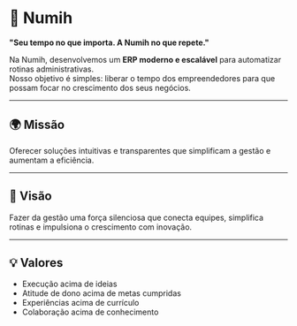 # 🏢 Numih

**"Seu tempo no que importa. A Numih no que repete."**

Na Numih, desenvolvemos um **ERP moderno e escalável** para automatizar rotinas administrativas.  
Nosso objetivo é simples: liberar o tempo dos empreendedores para que possam focar no crescimento dos seus negócios.

---

## 🌍 Missão
Oferecer soluções intuitivas e transparentes que simplificam a gestão e aumentam a eficiência.

---

## 🔭 Visão
Fazer da gestão uma força silenciosa que conecta equipes, simplifica rotinas e impulsiona o crescimento com inovação.

---

## 💡 Valores
- Execução acima de ideias  
- Atitude de dono acima de metas cumpridas  
- Experiências acima de currículo  
- Colaboração acima de conhecimento
